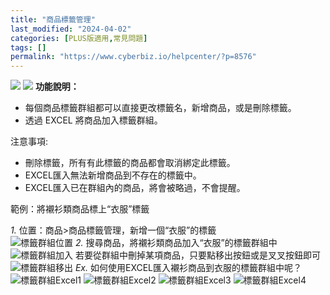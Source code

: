 ```yaml
---
title: "商品標籤管理"
last_modified: "2024-04-02"
categories: [PLUS版適用,常見問題]
tags: []
permalink: "https://www.cyberbiz.io/helpcenter/?p=8576"
---
```


![](https://www.cyberbiz.io/helpcenter/wp-content/uploads/一般版3.png)
![](https://www.cyberbiz.io/helpcenter/wp-content/uploads/PLUS版3.png)
**功能說明：**  

* 每個商品標籤群組都可以直接更改標籤名，新增商品，或是刪除標籤。
* 透過 EXCEL 將商品加入標籤群組。

注意事項:  

* 刪除標籤，所有有此標籤的商品都會取消綁定此標籤。
* EXCEL匯入無法新增商品到不存在的標籤中。
* EXCEL匯入已在群組內的商品，將會被略過，不會提醒。



範例：將襯衫類商品標上“衣服”標籤

_1._ 位置：商品>商品標籤管理，新增一個“衣服”的標籤  
![標籤群組位置](https://www.cyberbiz.co/support/wp-content/uploads/2019/08/標籤群組位置.png) _2._ 搜尋商品，將襯衫類商品加入“衣服”的標籤群組中  
![標籤群組加入](https://www.cyberbiz.co/support/wp-content/uploads/2019/08/標籤群組加入.png) 若要從群組中刪掉某項商品，只要點移出按鈕或是叉叉按鈕即可  
![標籤群組移出](https://www.cyberbiz.co/support/wp-content/uploads/2019/08/標籤群組移出.png) _Ex._ 如何使用EXCEL匯入襯衫商品到衣服的標籤群組中呢？  
![標籤群組Excel1](https://www.cyberbiz.co/support/wp-content/uploads/2019/08/標籤群組Excel1.png)
![標籤群組Excel2](https://www.cyberbiz.io/support/wp-content/uploads/商品標籤管理設定01.png)
![標籤群組Excel3](https://www.cyberbiz.co/support/wp-content/uploads/2019/08/標籤群組Excel3.png)
![標籤群組Excel4](https://www.cyberbiz.co/support/wp-content/uploads/2019/08/標籤群組Excel4.png)

